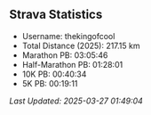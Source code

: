 


## Strava Statistics

- Username: thekingofcool
- Total Distance (2025): 217.15 km
- Marathon PB: 03:05:46
- Half-Marathon PB: 01:28:01
- 10K PB: 00:40:34
- 5K PB: 00:19:11

*Last Updated: 2025-03-27 01:49:04*
